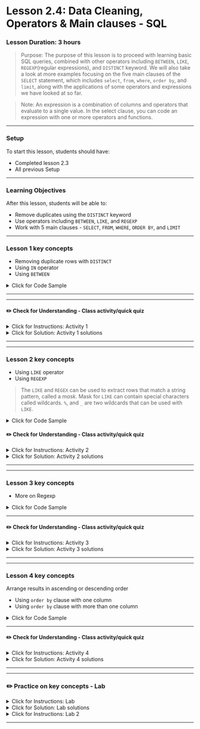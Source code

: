 # Lesson 2.4: Data Cleaning, Operators & Main clauses - SQL

### Lesson Duration: 3 hours

> Purpose: The purpose of this lesson is to proceed with learning basic SQL queries, combined with other operators including `BETWEEN`, `LIKE`, `REGEXP`(regular expressions), and `DISTINCT` keyword. We will also take a look at more examples focusing on the five main clauses of the `SELECT` statement, which includes `select`, `from`, `where`, `order by`, and `limit`, along with the applications of some operators and expressions we have looked at so far.

> Note: An expression is a combination of columns and operators that evaluate to a single value. In the select clause, you can code an expression with one or more operators and functions.

---

### Setup

To start this lesson, students should have:

- Completed lesson 2.3
- All previous Setup

---

### Learning Objectives

After this lesson, students will be able to:

- Remove duplicates using the `DISTINCT` keyword
- Use operators including `BETWEEN`, `LIKE`, and `REGEXP`
- Work with 5 main clauses - `SELECT`, `FROM`, `WHERE`, `ORDER BY`, and `LIMIT`

---

### Lesson 1 key concepts



- Removing duplicate rows with `DISTINCT`
- Using `IN` operator
- Using `BETWEEN`

<details>
<summary> Click for Code Sample </summary>

:exclamation: Note for instructor: Keep working on the `bank` database.

```sql
select A3 from bank.district;
select distinct A3 from bank.district;
```

```sql
select * from bank.order
where k_symbol in ('leasing', 'pojistine');
```

```sql
select * from bank.account
where district_id in (1,2,3,4,5);
```

```sql
-- We are trying to get the same result using the between operator.
-- Note that 1 and 5 are included in the range of values compared/evaluated

select * from bank.account
where district_id between 1 and 5;

select * from bank.loan
where amount - payments between 1000 and 10000;
```

</details>

---



---

#### :pencil2: Check for Understanding - Class activity/quick quiz



<details>
  <summary> Click for Instructions: Activity 1 </summary>

- Link to [activity 1](https://github.com/ironhack-edu/data_2.04_activities/blob/master/2.04_activity_1.md).

</details>

<details>
  <summary>Click for Solution: Activity 1 solutions </summary>

- Link to [activity 1 solution]().

</details>

---

---

### Lesson 2 key concepts



- Using `LIKE` operator
- Using `REGEXP`

> The `LIKE` and `REGEX` can be used to extract rows that match a string pattern, called a _mask_. Mask for `LIKE` can contain special characters called wildcards. `%`, and `_` are two wildcards that can be used with `LIKE`.

<details>
<summary> Click for Code Sample </summary>

```sql
select * from bank.district
where A3 like 'north%';

select * from bank.district
where a3 like 'north_M%';
-- This would return all the results for
-- 'north  Moravia', 'northMoravia', northMiami'
```

How is the result changed if we use `%` instead of `_` in the previous query? This is an activity for students later after this session.

```sql
select * from bank.district
where a3 regexp 'north';

-- Now we will take a look at another table
-- to see the difference between LIKE and REGEXP
select * from bank.order
where k_symbol regexp 's';

select * from bank.order
where k_symbol regexp '^s';

select * from bank.order
where k_symbol regexp 'o$';

-- We can include multiple conditions at the same time
select distinct k_symbol from bank.order
where k_symbol regexp 'ip|is';
```

</details>

#### :pencil2: Check for Understanding - Class activity/quick quiz



<details>
  <summary> Click for Instructions: Activity 2 </summary>

- Link to [activity 2](https://github.com/ironhack-edu/data_2.04_activities/blob/master/2.04_activity_2.md).

</details>

<details>
  <summary>Click for Solution: Activity 2 solutions</summary>

- Link to [activity 2 solution]().

</details>

---



---

### Lesson 3 key concepts



- More on Regexp

<details>
<summary> Click for Code Sample </summary>

```sql
select * from bank.district
where a2 regexp 'cesk[ey]';

select * from bank.district
where a2 regexp 'ch[e-r]';
```

Here are some more examples on regular expressions:

![regular expressions](https://education-team-2020.s3-eu-west-1.amazonaws.com/data-analytics/regular_expression_examples.png)

> Note: `LIKE` and `REGEXP` operators significantly degrade the performance of query execution as compared to simple comparison operators. One should be careful when using them.

</details>

---

#### :pencil2: Check for Understanding - Class activity/quick quiz



<details>
  <summary> Click for Instructions: Activity 3 </summary>

- Link to [activity 3](https://github.com/ironhack-edu/data_2.04_activities/blob/master/2.04_activity_3.md).

</details>

<details>
  <summary>Click for Solution: Activity 3 solutions</summary>

1. Discussion

2. Link to [activity 3 solution]().

</details>

---


---

### Lesson 4 key concepts



Arrange results in ascending or descending order

- Using `order by` clause with one column
- Using `order by` clause with more than one column

<details>
<summary> Click for Code Sample </summary>

```sql
select distinct a2 from bank.district
order by a2;

select distinct a2 from bank.district
order by a2 asc;

select * from bank.district
order by a3;

select * from bank.district
order by a3 desc;
```

> Some important points to remember: (NOTE: the students will test the last three points by themselves in the activity)

    - Note that, by default, (if not specified) the order is ascending.
    - By default, in an ascending sort, special characters appear first, followed by numbers, and then letters.
    - Null values appear first if the order is ascending.
    - You can use any column from the table to sort the values even if that column is not used in the select statement.

```sql
select * from bank.order
order by account_id, bank_to;

select * from bank.order
order by account_id, bank_to, k_symbol;
```

</details>

---

#### :pencil2: Check for Understanding - Class activity/quick quiz



<details>
  <summary> Click for Instructions: Activity 4 </summary>

- Link to [activity 4](https://github.com/ironhack-edu/data_2.04_activities/blob/master/2.04_activity_4.md).

</details>

<details>
  <summary>Click for Solution: Activity 4 solutions</summary>

- Link to [activity 4 solution]().

</details>

---



---

### :pencil2: Practice on key concepts - Lab


<details>
  <summary> Click for Instructions: Lab </summary>

- Link to the lab: [https://github.com/ironhack-labs/lab-sql-4](https://github.com/ironhack-labs/lab-sql-4)

</details>

<details>
  <summary>Click for Solution: Lab solutions</summary>

- Link to the [lab solution]().

</details>

<details>
  <summary> Click for Instructions: Lab 2 </summary>

:exclamation: Note for instructor: If your students or some of them need some additional practice on the SQL basics, this lab could be used.

- Link to the lab: [https://github.com/ironhack-labs/lab-sql-basics](https://github.com/ironhack-labs/lab-sql-basics)

</details>

---
